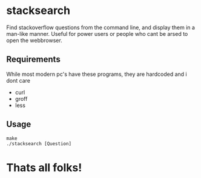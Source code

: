 # stacksearch
Find stackoverflow questions from the command line, and display them in a man-like manner. Useful for power users or people who cant be arsed to open the webbrowser.

## Requirements
While most modern pc's have these programs, they are hardcoded and i dont care
- curl
- groff
- less

## Usage
```
make
./stacksearch [Question]
```

# Thats all folks!
